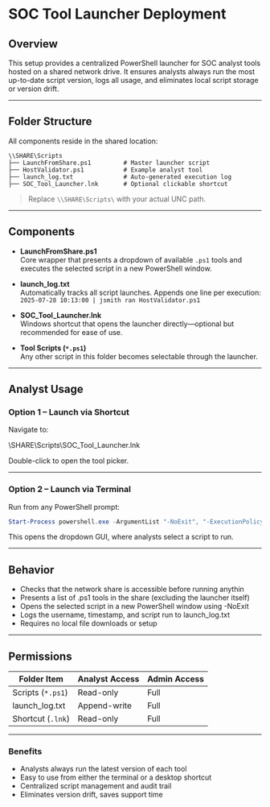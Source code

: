 # SOC Tool Launcher Deployment

## Overview

This setup provides a centralized PowerShell launcher for SOC analyst tools hosted on a shared network drive. It ensures analysts always run the most up-to-date script version, logs all usage, and eliminates local script storage or version drift.

---

## Folder Structure

All components reside in the shared location:

```
\\SHARE\Scripts
├── LaunchFromShare.ps1         # Master launcher script
├── HostValidator.ps1           # Example analyst tool
├── launch_log.txt              # Auto-generated execution log
├── SOC_Tool_Launcher.lnk       # Optional clickable shortcut
```

> Replace `\\SHARE\Scripts\` with your actual UNC path.

---

## Components

- **LaunchFromShare.ps1**  
  Core wrapper that presents a dropdown of available `.ps1` tools and executes the selected script in a new PowerShell window.

- **launch_log.txt**  
  Automatically tracks all script launches. Appends one line per execution:  
  `2025-07-28 10:13:00 | jsmith ran HostValidator.ps1`

- **SOC_Tool_Launcher.lnk**  
  Windows shortcut that opens the launcher directly—optional but recommended for ease of use.

- **Tool Scripts (`*.ps1`)**  
  Any other script in this folder becomes selectable through the launcher.

---

## Analyst Usage

### Option 1 – Launch via Shortcut  
Navigate to:

\SHARE\Scripts\SOC_Tool_Launcher.lnk

Double-click to open the tool picker.

---

### Option 2 – Launch via Terminal  
Run from any PowerShell prompt:

```powershell
Start-Process powershell.exe -ArgumentList "-NoExit", "-ExecutionPolicy Bypass", "-File '\\SHARE\Scripts\LaunchFromShare.ps1'"
```

This opens the dropdown GUI, where analysts select a script to run.

---

## Behavior
- Checks that the network share is accessible before running anythin
- Presents a list of .ps1 tools in the share (excluding the launcher itself)
- Opens the selected script in a new PowerShell window using -NoExit
- Logs the username, timestamp, and script run to launch_log.txt
- Requires no local file downloads or setup

---

## Permissions

| Folder Item       | Analyst Access | Admin Access |
|-------------------|----------------|--------------|
| Scripts (`*.ps1`) | Read-only      | Full         |
| launch_log.txt    | Append-write   | Full         |
| Shortcut (`.lnk`) | Read-only      | Full         |

---

### Benefits
- Analysts always run the latest version of each tool
- Easy to use from either the terminal or a desktop shortcut
- Centralized script management and audit trail
- Eliminates version drift, saves support time

